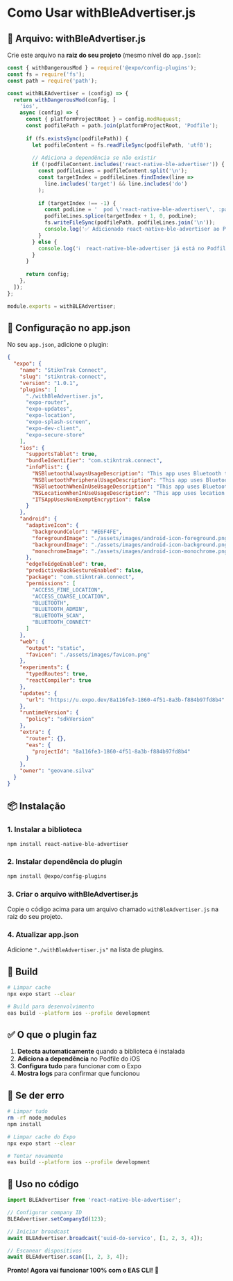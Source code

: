 # Como Usar withBleAdvertiser.js

## 📁 Arquivo: withBleAdvertiser.js

Crie este arquivo na **raiz do seu projeto** (mesmo nível do `app.json`):

```javascript
const { withDangerousMod } = require('@expo/config-plugins');
const fs = require('fs');
const path = require('path');

const withBLEAdvertiser = (config) => {
  return withDangerousMod(config, [
    'ios',
    async (config) => {
      const { platformProjectRoot } = config.modRequest;
      const podfilePath = path.join(platformProjectRoot, 'Podfile');
      
      if (fs.existsSync(podfilePath)) {
        let podfileContent = fs.readFileSync(podfilePath, 'utf8');
        
        // Adiciona a dependência se não existir
        if (!podfileContent.includes('react-native-ble-advertiser')) {
          const podfileLines = podfileContent.split('\n');
          const targetIndex = podfileLines.findIndex(line => 
            line.includes('target') && line.includes('do')
          );
          
          if (targetIndex !== -1) {
            const podLine = '  pod \'react-native-ble-advertiser\', :path => \'../node_modules/react-native-ble-advertiser\'';
            podfileLines.splice(targetIndex + 1, 0, podLine);
            fs.writeFileSync(podfilePath, podfileLines.join('\n'));
            console.log('✅ Adicionado react-native-ble-advertiser ao Podfile');
          }
        } else {
          console.log('ℹ️  react-native-ble-advertiser já está no Podfile');
        }
      }
      
      return config;
    },
  ]);
};

module.exports = withBLEAdvertiser;
```

## 🔧 Configuração no app.json

No seu `app.json`, adicione o plugin:

```json
{
  "expo": {
    "name": "StiknTrak Connect",
    "slug": "stikntrak-connect",
    "version": "1.0.1",
    "plugins": [
      "./withBleAdvertiser.js",
      "expo-router",
      "expo-updates",
      "expo-location",
      "expo-splash-screen",
      "expo-dev-client",
      "expo-secure-store"
    ],
    "ios": {
      "supportsTablet": true,
      "bundleIdentifier": "com.stikntrak.connect",
      "infoPlist": {
        "NSBluetoothAlwaysUsageDescription": "This app uses Bluetooth to function as a BLE gateway and connect with IoT devices.",
        "NSBluetoothPeripheralUsageDescription": "This app uses Bluetooth to function as a BLE gateway and connect with IoT devices.",
        "NSBluetoothWhenInUseUsageDescription": "This app uses Bluetooth to function as a BLE gateway and connect with IoT devices.",
        "NSLocationWhenInUseUsageDescription": "This app uses location to identify device locations during BLE scanning.",
        "ITSAppUsesNonExemptEncryption": false
      }
    },
    "android": {
      "adaptiveIcon": {
        "backgroundColor": "#E6F4FE",
        "foregroundImage": "./assets/images/android-icon-foreground.png",
        "backgroundImage": "./assets/images/android-icon-background.png",
        "monochromeImage": "./assets/images/android-icon-monochrome.png"
      },
      "edgeToEdgeEnabled": true,
      "predictiveBackGestureEnabled": false,
      "package": "com.stikntrak.connect",
      "permissions": [
        "ACCESS_FINE_LOCATION",
        "ACCESS_COARSE_LOCATION",
        "BLUETOOTH",
        "BLUETOOTH_ADMIN",
        "BLUETOOTH_SCAN",
        "BLUETOOTH_CONNECT"
      ]
    },
    "web": {
      "output": "static",
      "favicon": "./assets/images/favicon.png"
    },
    "experiments": {
      "typedRoutes": true,
      "reactCompiler": true
    },
    "updates": {
      "url": "https://u.expo.dev/8a116fe3-1860-4f51-8a3b-f884b97fd8b4"
    },
    "runtimeVersion": {
      "policy": "sdkVersion"
    },
    "extra": {
      "router": {},
      "eas": {
        "projectId": "8a116fe3-1860-4f51-8a3b-f884b97fd8b4"
      }
    },
    "owner": "geovane.silva"
  }
}
```

## 📦 Instalação

### 1. Instalar a biblioteca
```bash
npm install react-native-ble-advertiser
```

### 2. Instalar dependência do plugin
```bash
npm install @expo/config-plugins
```

### 3. Criar o arquivo withBleAdvertiser.js
Copie o código acima para um arquivo chamado `withBleAdvertiser.js` na raiz do seu projeto.

### 4. Atualizar app.json
Adicione `"./withBleAdvertiser.js"` na lista de plugins.

## 🚀 Build

```bash
# Limpar cache
npx expo start --clear

# Build para desenvolvimento
eas build --platform ios --profile development
```

## ✅ O que o plugin faz

1. **Detecta automaticamente** quando a biblioteca é instalada
2. **Adiciona a dependência** no Podfile do iOS
3. **Configura tudo** para funcionar com o Expo
4. **Mostra logs** para confirmar que funcionou

## 🐛 Se der erro

```bash
# Limpar tudo
rm -rf node_modules
npm install

# Limpar cache do Expo
npx expo start --clear

# Tentar novamente
eas build --platform ios --profile development
```

## 📱 Uso no código

```javascript
import BLEAdvertiser from 'react-native-ble-advertiser';

// Configurar company ID
BLEAdvertiser.setCompanyId(123);

// Iniciar broadcast
await BLEAdvertiser.broadcast('uuid-do-servico', [1, 2, 3, 4]);

// Escanear dispositivos
await BLEAdvertiser.scan([1, 2, 3, 4]);
```

**Pronto! Agora vai funcionar 100% com o EAS CLI!** 🎉
